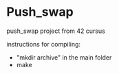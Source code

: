 # Push_swap
push_swap project from 42 cursus

instructions for compiling:
- "mkdir archive" in the main folder
- make
